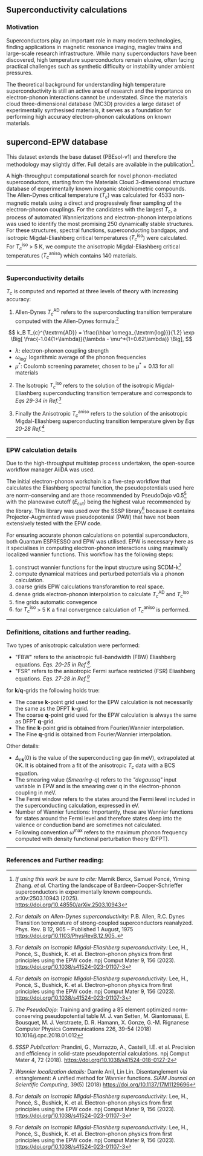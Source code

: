## Superconductivity calculations

### Motivation

Superconductors play an important role in many modern technologies, finding applications in magnetic resonance imaging, maglev trains and large-scale research infrastructure. While many superconductors have been discovered, high temperature superconductors remain elusive, often facing practical challenges such as synthetic difficulty or instability under ambient pressures.

The theoretical background for understanding high temperature superconductivity is still an active area of research and the importance on electron-phonon interactions cannot be understated. Since the materials cloud three-dimensional database (MC3D) provides a large dataset of experimentally synthesised materials, it serves as a foundation for performing high accuracy electron-phonon calculations on known materials.

## supercond-EPW database

This dataset extends the base dataset (PBEsol-v1) and therefore the methodology may slightly differ. Full details are available in the publication[^1].

A high-throughput computational search for novel phonon-mediated superconductors, starting from the Materials Cloud 3-dimensional structure database of experimentally known inorganic stoichiometric compounds. The Allen-Dynes critical temperature ($T_{c}$) was calculated for 4533 non-magnetic metals using a direct and progressively finer sampling of the electron-phonon couplings. For the candidates with the largest $T_{c}$, a process of automated Wannierizations and electron-phonon interpolations was used to identify the most promising 250 dynamically stable structures. For these structures, spectral functions, superconducting bandgaps, and isotropic Migdal-Eliashberg critical temperatures ($T_{c}^{\textrm{iso}}$) were calculated. For $T_{c}^{\textrm{iso}}$ > 5 K, we compute the  anisotropic Migdal-Eliashberg critical temperatures ($T_{c}^{\textrm{aniso}}$) which contains 140 materials.

---

### Superconductivity details
$T_c$ is computed and reported at three levels of theory with increasing accuracy:

1. Allen-Dynes $T_{c}^{\textrm{AD}}$ refers to the superconducting transition temperature computed with the Allen-Dynes formula:[^2]

$$
k_B T_{c}^{\textrm{AD}} = \frac{\hbar \omega_{\textrm{log}}}{1.2} \exp \Big[ \frac{-1.04(1+\lambda)}{\lambda - \mu^*(1+0.62\lambda)}   \Big],
$$
 
  -  $\lambda$: electron-phonon coupling strength
  - $\omega_{\textrm{log}}$: logarithmic average of the phonon frequencies
  - $\mu^*$: Coulomb screening parameter, chosen to be $\mu^*=0.13$ for all materials
2. The Isotropic $T_{c}^{\textrm{iso}}$ refers to the solution of the isotropic Migdal-Eliashberg superconducting transition temperature and corresponds to  _Eqs 29-34 in Ref.[^3]_

3. Finally the Anisotropic $T_{c}^{\textrm{aniso}}$ refers to the solution of the anisotropic Migdal-Eliashberg superconducting transition temperature given by _Eqs 20-28 Ref.[^3]_


---

### EPW calculation details

Due to the high-throughput multistep process undertaken, the open-source workflow manager AiiDA was used.

The initial electron-phonon workchain is a five-step workflow that calculates the Eliashberg spectral function, the pseudopotentials used here are norm-conserving and are those recommended by PseudoDojo v0.5[^5] with the planewave cutoff ($E_{\textrm{cut}}$) being the highest value recommended by the library. This library was used over the SSSP library[^4] because it contains Projector-Augmented wave pseudopotenial (PAW) that have not been extensively tested with the EPW code. 

For ensuring accurate phonon calculations on potential superconductors, both Quantum ESPRESSO and EPW was utilised. EPW is necessary here as it specialises in computing electron-phonon interactions using maximally localized wannier functions. This workflow has the following steps:

1. construct wannier functions for the input structure using SCDM-k[^6]
2. compute dynamical matrices and perturbed potentials via a phonon calculation.
3. coarse grids EPW calculations transforamtion to real space.
4. dense grids electron-phonon interpolation to calculate $T_{c}^{\textrm{AD}}$ and $T_{c}^{\textrm{iso}}$
5. fine grids automatic convegence 
6. for $T_{c}^{\textrm{iso}}$ > 5 K a final convergence calculation of $T_{c}^{\textrm{aniso}}$ is performed.

---

### Definitions, citations and further reading.

Two types of anisotropic calculation were performed:

- "FBW" refers to the anisotropic full-bandwidth (FBW) Eliashberg equations. _Eqs. 20-25 in Ref.[^3]._
- "FSR" refers to the anisotropic Fermi surface restricted (FSR) Eliashberg equations. _Eqs. 27-28 in Ref.[^3]_

for **k**/**q**-grids the following holds true:

- The coarse **k**-point grid used for the EPW calculation is not necessarily the same as the DFPT **k**-grid.
- The coarse **q**-point grid used for the EPW calculation is always the same as DFPT **q**-grid.
- The fine **k**-point grid is obtained from Fourier/Wannier interpolation.
- The Fine **q**-grid is obtained from Fourier/Wannier interpolation.


Other details:
- $\Delta_{n\mathbf{k}}(0)$ is the value of the superconducting gap (in meV), extrapolated at 0K. It is obtained from a fit of the anisotropic $T_c$ data with a BCS equation.
- The smearing value (_Smearing-q_) refers to the _"degaussq"_ input variable in EPW and is the smearing over q in the electron-phonon coupling in meV.
- The Fermi window refers to the states around the Fermi level included in the superconducting calculation, expressed in eV.
- Number of Wannier functions: Importantly, these are Wannier functions for states around the Fermi level and therefore states deep into the valence or conduction band are sometimes not calculated.
- Following convention $\omega^{\textrm{max}}$ refers to the maximum phonon frequency computed with density functional perturbation theory (DFPT).

---

### References and Further reading:

[^1]:
    _If using this work be sure to cite:_ Marnik Bercx, Samuel Poncé, Yiming Zhang. _et al._ Charting the landscape of Bardeen-Cooper-Schrieffer superconductors in experimentally known compounds. arXiv:2503.10943 (2025).  
    https://doi.org/10.48550/arXiv.2503.10943

[^2]:
    _For details on Allen-Dynes superconductivity:_ P.B. Allen, R.C. Dynes Transition temperature of strong-coupled superconductors reanalyzed. Phys. Rev. B 12, 905 – Published 1 August, 1975
    https://doi.org/10.1103/PhysRevB.12.905_

[^3]: _For details on isotropic Migdal-Eliashberg superconductivity:_ Lee, H., Poncé, S., Bushick, K. et al. Electron–phonon physics from first principles using the EPW code. npj Comput Mater 9, 156 (2023). https://doi.org/10.1038/s41524-023-01107-3

[^4]: _SSSP Publication:_ Prandini, G., Marrazzo, A., Castelli, I.E. et al. Precision and efficiency in solid-state pseudopotential calculations. npj Comput Mater 4, 72 (2018). https://doi.org/10.1038/s41524-018-0127-2

[^5]:
    _The PseudoDojo:_ Training and grading a 85 element optimized norm-conserving pseudopotential table
    M. J. van Setten, M. Giantomassi, E. Bousquet, M. J. Verstraete, D. R. Hamann, X. Gonze, G.-M. Rignanese
    Computer Physics Communications 226, 39-54 (2018)
    10.1016/j.cpc.2018.01.012

[^6]:
    _Wannier localization details:_ Damle Anil, Lin Lin. Disentanglement via entanglement: A unified method for Wannier functions. _SIAM Journal on Scientific Computing_, 39(5) (2018)
    https://doi.org/10.1137/17M1129696
